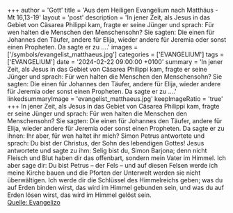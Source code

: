 +++
author = 'Gott'
title = 'Aus dem Heiligen Evangelium nach Matthäus - Mt 16,13-19'
layout = 'post'
description = 'In jener Zeit, als Jesus in das Gebiet von Cäsarea Philippi kam, fragte er seine Jünger und sprach: Für wen halten die Menschen den Menschensohn? Sie sagten: Die einen für Johannes den Täufer, andere für Elija, wieder andere für Jeremia oder sonst einen Propheten. Da sagte er zu ....'
images = ['/symbols/evangelist_matthaeus.jpg']
categories = ['EVANGELIUM']
tags = ['EVANGELIUM']
date = '2024-02-22 09:00:00 +0100'
summary = 'In jener Zeit, als Jesus in das Gebiet von Cäsarea Philippi kam, fragte er seine Jünger und sprach: Für wen halten die Menschen den Menschensohn? Sie sagten: Die einen für Johannes den Täufer, andere für Elija, wieder andere für Jeremia oder sonst einen Propheten. Da sagte er zu ....'
linkedsummaryImage = 'evangelist_matthaeus.jpg'
keepImageRatio = 'true'
+++
In jener Zeit, als Jesus in das Gebiet von Cäsarea Philippi kam, fragte er seine Jünger und sprach: Für wen halten die Menschen den Menschensohn?
Sie sagten: Die einen für Johannes den Täufer, andere für Elija, wieder andere für Jeremia oder sonst einen Propheten.
Da sagte er zu ihnen: Ihr aber, für wen haltet ihr mich?
Simon Petrus antwortete und sprach: Du bist der Christus, der Sohn des lebendigen Gottes!
Jesus antwortete und sagte zu ihm: Selig bist du, Simon Barjona; denn nicht Fleisch und Blut haben dir das offenbart, sondern mein Vater im Himmel.<!--more-->
Ich aber sage dir: Du bist Petrus – der Fels – und auf diesen Felsen werde ich meine Kirche bauen und die Pforten der Unterwelt werden sie nicht überwältigen.
Ich werde dir die Schlüssel des Himmelreichs geben; was du auf Erden binden wirst, das wird im Himmel gebunden sein, und was du auf Erden lösen wirst, das wird im Himmel gelöst sein.<br> [Quelle: Evangelizo](https://evangeliumtagfuertag.org/DE/gospel)